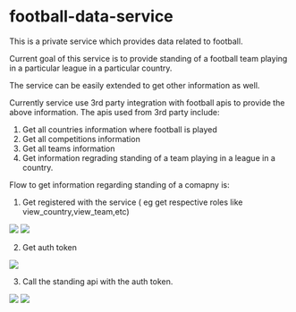 # football-data-service

This is a private service which provides data related to football.

Current goal of this service is to provide standing of a football team playing in a particular league in a particular country.

The service can be easily extended to get other information as well.

Currently service use 3rd party integration with football apis to provide the above information.
The apis used from 3rd party include:

1. Get all countries information where football is played
2. Get all competitions information  
3. Get all teams information
4. Get information regrading standing of a team playing in a league in a country.


Flow to get information regarding standing of a comapny is:

1. Get registered with the service ( eg get respective roles like view_country,view_team,etc)

 ![](E:\UserController_addUser.svg)  ![](E:\UserServiceImpl_addUser.svg)

2. Get auth token

![](E:\AuthController_authenticateAndGetToken.svg)



3. Call the standing api with the auth token.


![](E:\StandingController_getStanding.svg)   ![](E:\StandingServiceImpl_getStandingByCountryLeagueTeamNames.svg)


